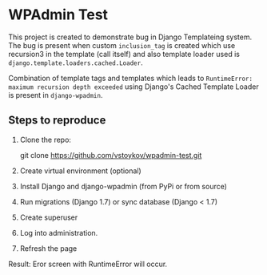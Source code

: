 # WPAdmin Test

This project is created to demonstrate bug in Django Templateing system.
The bug is present when custom `inclusion_tag` is created which use recursion3
in the template (call itself) and also template loader used is `django.template.loaders.cached.Loader`.

Combination of template tags and templates which leads to `RuntimeError: maximum recursion depth exceeded` using Django's Cached Template Loader is present in `django-wpadmin`.


## Steps to reproduce

1. Clone the repo:

    git clone https://github.com/vstoykov/wpadmin-test.git

2. Create virtual environment (optional)
3. Install Django and django-wpadmin (from PyPi or from source)
4. Run migrations (Django 1.7) or sync database (Django < 1.7)
5. Create superuser
6. Log into administration.
7. Refresh the page

Result: Eror screen with RuntimeError will occur.
